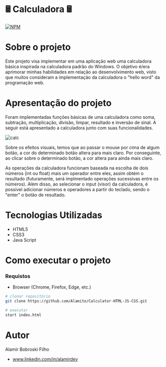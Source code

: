 # 🖩 Calculadora 🖩
[![NPM](https://img.shields.io/github/license/Alamito/Calculator-HTML-JS-CSS)](https://github.com/Alamito/Calculator-HTML-JS-CSS/blob/main/LICENCE)
# Sobre o projeto
Este projeto visa implementar em uma aplicação web uma calculadora básica inspirada na calculadora padrão do Windows. O objetivo é/era aprimorar minhas habilidades em relação ao desenvolvimento web, visto que muitos consideram a implementação da calculadora o "hello word" da programação web.

# Apresentação do projeto
Foram implementadas funções básicas de uma calculadora como soma, subtração, multiplicação, divisão, limpar, resultado e inversão de sinal. A seguir está apresentado a calculadora junto com suas funcionalidades.

![calc](https://user-images.githubusercontent.com/102616676/196212173-c70e3de4-67e0-44f1-9375-59dd7adb2f58.gif)

Sobre os efeitos visuais, temos que ao passar o mouse por cima de algum botão, a cor do determinado botão altera para mais claro. Por conseguinte, ao clicar sobre o determinado botão, a cor altera para ainda mais claro.

As operações da calculadora funcionam baseada na escolha de dois números (int ou float) mais um operador entre eles, assim obtém o resultado (futuramente, será implmentado operações sucessivas entre os números). Além disso, ao selecionar o input (visor) da calculadora, é possível adicionar números e operadores a partir do teclado, sendo o "enter" o botão de resultado.

# Tecnologias Utilizadas
- HTML5
- CSS3
- Java Script

# Como executar o projeto
### Requistos
- Browser (Chrome, Firefox, Edge, etc.)
```bash
# clonar repositório
git clone https://github.com/Alamito/Calculator-HTML-JS-CSS.git

# executar
start index.html
```
# Autor
Alamir Bobroski Filho 
- www.linkedin.com/in/alamirdev
